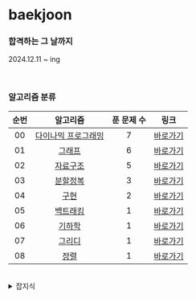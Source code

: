 # baekjoon

### 합격하는 그 날까지
2024.12.11 ~ ing

<br>

### 알고리즘 분류
|   순번   |              알고리즘              | 푼 문제 수 |                링크                 |
|:--------:|:----------------------------------:|:----------:|:----------------------------------:|
|   00     | [다이나믹 프로그래밍](algorithm/src/DP)        |     7      | [바로가기](algorithm/src/DP)      |
|   01     | [그래프](algorithm/src/graph)               |     6      | [바로가기](algorithm/src/graph)   |
|   02     | [자료구조](algorithm/src/DataStructure)      |     5      | [바로가기](algorithm/src/DataStructure) |
|   03     | [분할정복](algorithm/src/DivideAndConquer)    |     3      | [바로가기](algorithm/src/DivideAndConquer) |
|   04     | [구현](algorithm/src/Implement)             |     2      | [바로가기](algorithm/src/Implement) |
|   05     | [백트래킹](algorithm/src/backtracking)       |     1      | [바로가기](algorithm/src/backtracking) |
|   06     | [기하학](algorithm/src/geometry)            |     1      | [바로가기](algorithm/src/geometry) |
|   07     | [그리디](algorithm/src/greedy)              |     1      | [바로가기](algorithm/src/greedy) |
|   08     | [정렬](algorithm/src/sort)                 |     1      | [바로가기](algorithm/src/sort)    |

<br>

<details>
<summary>잡지식</summary>
<div markdown="1">
1. github 잔디 심어지려면 local의 이메일과 github의 이메일이 같아야 한다.

- git config --global --list
- git config --global user.email "github 이메일 주소"
    - ssafy 프로젝트 할 때는 또 바꿔야겠네..
</div>
</details>
